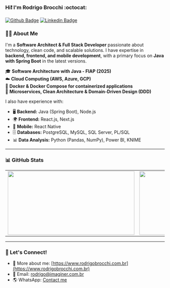 ### Hi❗ I'm Rodrigo Brocchi :octocat:

[![Github Badge](https://img.shields.io/badge/-Github-000?style=flat-square&logo=Github&logoColor=white&link=https://github.com/brocchirodrigo/)](https://github.com/brocchirodrigo/)
[![Linkedin Badge](https://img.shields.io/badge/-LinkedIn-blue?style=flat-square&logo=Linkedin&logoColor=white&link=https://www.linkedin.com/in/rodrigobrocchi/)](https://www.linkedin.com/in/rodrigobrocchi/)

### 👨‍💻 About Me

I'm a **Software Architect & Full Stack Developer** passionate about technology, clean code, and scalable solutions. I have expertise in **backend, frontend, and mobile development**, with a primary focus on **Java with Spring Boot** in the latest versions.

🎓 **Software Architecture with Java - FIAP (2025)**  
☁️ **Cloud Computing (AWS, Azure, GCP)**  
🐳 **Docker & Docker Compose for containerized applications**  
🚀 **Microservices, Clean Architecture & Domain-Driven Design (DDD)**

I also have experience with:
- 🖥 **Backend:** Java (Spring Boot), Node.js
- 🌍 **Frontend:** React.js, Next.js
- 📱 **Mobile:** React Native
- 🗄 **Databases:** PostgreSQL, MySQL, SQL Server, PL/SQL
- 📊 **Data Analysis:** Python (Pandas, NumPy), Power BI, KNIME

---

### 📊 GitHub Stats

<table>
  <tr>
    <td><img width="400px" height="200px" align="center" src="https://github-readme-stats.vercel.app/api/top-langs/?username=brocchirodrigo&hide=Objective-C&layout=normal&theme=dark" /></td>
    <td><img width="460px" height="200px" align="center" src="https://github-readme-stats.vercel.app/api?username=brocchirodrigo&count_private=true&show_icons=true&custom_title=Github%20Status&hide=issues&theme=dark" /></td>
  </tr>  
</table>

---

### 📢 Let's Connect!

- 💬 More about me: [https://www.rodrigobrocchi.com.br](https://www.rodrigobrocchi.com.br)
- 📩 Email: [rodrigo@imaginer.com.br](mailto:rodrigo@imaginer.com.br)
- 🌎 WhatsApp: [Contact me](https://api.whatsapp.com/send?phone=5511981338833)

